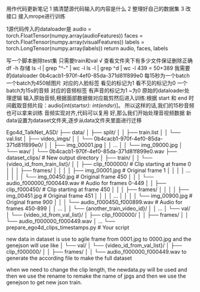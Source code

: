 用作代码更新笔记
1 搞清楚源代码输入的内容是什么
2 整理好自己的数据集
3 改接口 接入mrope进行训练

1源代码传入的dataloader是
        audio = torch.FloatTensor(numpy.array(audioFeatures))
        faces = torch.FloatTensor(numpy.array(visualFeatures))
        labels = torch.LongTensor(numpy.array(labels))
        return audio, faces, labels

写一个脚本删除test集 只需要train和val √
查看文件夹下有多少文件保证删除正确
df -h 存储
ls -l | grep "^-" | wc -l
ls -l | grep ^d | wc -l 439 = 50+389
我需要的dataloader
0b4cacb1-970f-4ef0-85da-371d81f899e0
每15秒为一个batch
一个batch为450帧图片 对应的人脸标签 看见的标记为1 看不见的标记为0
一个batch为15s的音频 对应的音频标签 有声音的标记为1 ~为0
原始的dataloader处理逻辑
输入原始音频,根据面部数据做对应裁剪然后进入训练:根据 start 和 end 时间截取音频片段：audio[int(start*sr): int(end*sr)]。
所以这样的话,我们的15秒音频也可以拿来训练 音频实现对齐,代码可以复用
好,那么我们开始处理音视频数据
新data设置为dataset文件夹,逐步从data文件夹里面进行迁移

Ego4d_TalkNet_ASD/
├── data/
│   ├── split/
│   │   ├── train.list
│   │   └── val.list
│   ├── video_imgs/
│   │   └── 0b4cacb1-970f-4ef0-85da-371d81f899e0/
│   │       ├── img_00001.jpg
│   │       ...
│   │       └── img_09000.jpg
│   └── wav/
│       └── 0b4cacb1-970f-4ef0-85da-371d81f899e0.wav
├── dataset_clips/ # New output directory
│   ├── train/
│   │   └── {video_id_from_train_list}/
│   │       ├── clip_f000000/ # Clip starting at frame 0
│   │       │   ├── frames/
│   │       │   │   ├── img_00001.jpg # Original frame 1
│   │       │   │   ...
│   │       │   │   └── img_00450.jpg # Original frame 450
│   │       │   └── audio_f000000_f000449.wav # Audio for frames 0-449
│   │       ├── clip_f000450/ # Clip starting at frame 450
│   │       │   ├── frames/
│   │       │   │   ├── img_00451.jpg # Original frame 451
│   │       │   │   ...
│   │       │   │   └── img_00900.jpg # Original frame 900
│   │       │   └── audio_f000450_f000899.wav # Audio for frames 450-899
│   │       ...
│   │   └── {another_train_video_id}/
│   │       ...
│   └── val/
│       └── {video_id_from_val_list}/
│           ├── clip_f000000/
│           │   ├── frames/
│           │   └── audio_f000000_f000449.wav
│           ...
└── prepare_ego4d_clips_timestamps.py # Your script


new data in dataset is use to agile frame from 0001.jpg to 0000.jpg
and the genejson will use like
│   └── val/
│       └── {video_id_from_val_list}/
│           ├── clip_f000000/
│           │   ├── frames/
│           │   └── audio_f000000_f000449.wav
to generate the according file to make the full dataset

when we need to change the clip length, the newdata.py will be used
and then we use the rename to remake the name of jpgs
and then we use the genejson to get new json train.